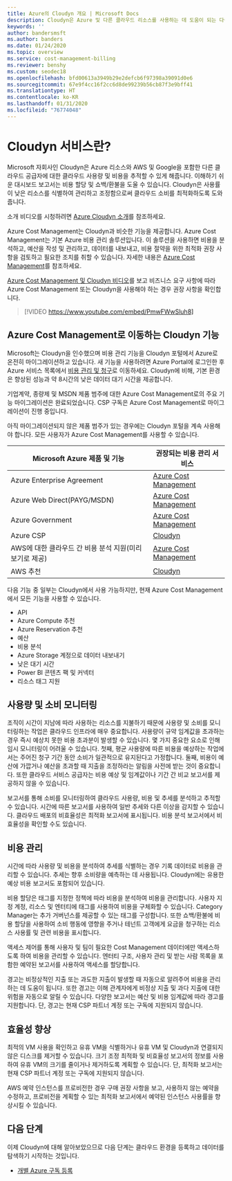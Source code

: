 ```yaml
---
title: Azure의 Cloudyn 개요 | Microsoft Docs
description: Cloudyn은 Azure 및 다른 클라우드 리소스를 사용하는 데 도움이 되는 다중 클라우드 비용 관리 솔루션입니다.
keywords: ''
author: bandersmsft
ms.author: banders
ms.date: 01/24/2020
ms.topic: overview
ms.service: cost-management-billing
ms.reviewer: benshy
ms.custom: seodec18
ms.openlocfilehash: bfd00613a3949b29e2defcb6f97398a39091d0e6
ms.sourcegitcommit: 67e9f4cc16f2cc6d8de99239b56cb87f3e9bff41
ms.translationtype: HT
ms.contentlocale: ko-KR
ms.lasthandoff: 01/31/2020
ms.locfileid: "76774048"
---
```

# <a name="what-is-the-cloudyn-service"></a>Cloudyn 서비스란?

Microsoft 자회사인 Cloudyn은 Azure 리소스와 AWS 및 Google을 포함한 다른 클라우드 공급자에 대한 클라우드 사용량 및 비용을 추적할 수 있게 해줍니다. 이해하기 쉬운 대시보드 보고서는 비용 할당 및 쇼백/환불을 도울 수 있습니다. Cloudyn은 사용률이 낮은 리소스를 식별하여 관리하고 조정함으로써 클라우드 소비를 최적화하도록 도와줍니다.

소개 비디오를 시청하려면 [Azure Cloudyn 소개](https://azure.microsoft.com/resources/videos/azure-cost-management-overview-and-demo)를 참조하세요.

Azure Cost Management는 Cloudyn과 비슷한 기능을 제공합니다. Azure Cost Management는 기본 Azure 비용 관리 솔루션입니다. 이 솔루션을 사용하면 비용을 분석하고, 예산을 작성 및 관리하고, 데이터를 내보내고, 비용 절약을 위한 최적화 권장 사항을 검토하고 필요한 조치를 취할 수 있습니다. 자세한 내용은 [Azure Cost Management](../cost-management-billing-overview.md)를 참조하세요.

[Azure Cost Management 및 Cloudyn 비디오](https://www.youtube.com/watch?v=PmwFWwSluh8)를 보고 비즈니스 요구 사항에 따라 Azure Cost Management 또는 Cloudyn을 사용해야 하는 경우 권장 사항을 확인합니다.

>[!VIDEO https://www.youtube.com/embed/PmwFWwSluh8]

## <a name="cloudyn-features-moving-to-azure-cost-management"></a>Azure Cost Management로 이동하는 Cloudyn 기능

Microsoft는 Cloudyn을 인수했으며 비용 관리 기능을 Cloudyn 포털에서 Azure로 온전히 마이그레이션하고 있습니다. 새 기능을 사용하려면 Azure Portal에 로그인한 후 Azure 서비스 목록에서 [비용 관리 및 청구](https://ms.portal.azure.com/#blade/Microsoft_Azure_CostManagement/Menu/overview)로 이동하세요. Cloudyn에 비해, 기본 환경은 향상된 성능과 약 8시간의 낮은 데이터 대기 시간을 제공합니다.

기업계약, 종량제 및 MSDN 제품 범주에 대한 Azure Cost Management로의 주요 기능 마이그레이션은 완료되었습니다. CSP 구독은 Azure Cost Management로 마이그레이션이 진행 중입니다.

아직 마이그레이션되지 않은 제품 범주가 있는 경우에는 Cloudyn 포털을 계속 사용해야 합니다. 모든 사용자가 Azure Cost Management를 사용할 수 있습니다.

| Microsoft Azure 제품 및 기능 | 권장되는 비용 관리 서비스 |
| --- | --- |
| Azure Enterprise Agreement | [Azure Cost Management](https://ms.portal.azure.com/#blade/Microsoft_Azure_CostManagement/Menu/overview) |
| Azure Web Direct(PAYG/MSDN) | [Azure Cost Management](https://ms.portal.azure.com/#blade/Microsoft_Azure_CostManagement/Menu/overview) |
| Azure Government | [Azure Cost Management](https://ms.portal.azure.com/#blade/Microsoft_Azure_CostManagement/Menu/overview) |
| Azure CSP | [Cloudyn](https://azure.cloudyn.com) |
| AWS에 대한 클라우드 간 비용 분석 지원(미리 보기로 제공) | [Azure Cost Management](https://ms.portal.azure.com/#blade/Microsoft_Azure_CostManagement/Menu/overview) |
| AWS 추천 | [Cloudyn](https://azure.cloudyn.com) |

다음 기능 중 일부는 Cloudyn에서 사용 가능하지만, 현재 Azure Cost Management에서 모든 기능을 사용할 수 있습니다.

- API
- Azure Compute 추천
- Azure Reservation 추천
- 예산
- 비용 분석
- Azure Storage 계정으로 데이터 내보내기
- 낮은 대기 시간
- Power BI 콘텐츠 팩 및 커넥터
- 리소스 태그 지원

## <a name="monitor-usage-and-spending"></a>사용량 및 소비 모니터링

조직이 시간이 지남에 따라 사용하는 리소스를 지불하기 때문에 사용량 및 소비를 모니터링하는 작업은 클라우드 인프라에 매우 중요합니다. 사용량이 규약 임계값을 초과하는 경우 즉시 예상치 못한 비용 초과분이 발생할 수 있습니다. 몇 가지 중요한 요소로 인해 임시 모니터링이 어려울 수 있습니다. 첫째, 평균 사용량에 따른 비용을 예상하는 작업에서는 주어진 청구 기간 동안 소비가 일관적으로 유지된다고 가정합니다. 둘째, 비용이 예산에 가깝거나 예산을 초과할 때 지출을 조정하라는 알림을 사전에 받는 것이 중요합니다. 또한 클라우드 서비스 공급자는 비용 예상 및 임계값이나 기간 간 비교 보고서를 제공하지 않을 수 있습니다.

보고서를 통해 소비를 모니터링하여 클라우드 사용량, 비용 및 추세를 분석하고 추적할 수 있습니다. 시간에 따른 보고서를 사용하여 일반 추세와 다른 이상을 감지할 수 있습니다. 클라우드 배포의 비효율성은 최적화 보고서에 표시됩니다. 비용 분석 보고서에서 비효율성을 확인할 수도 있습니다.

## <a name="manage-costs"></a>비용 관리

시간에 따라 사용량 및 비용을 분석하여 추세를 식별하는 경우 기록 데이터로 비용을 관리할 수 있습니다. 추세는 향후 소비량을 예측하는 데 사용됩니다. Cloudyn에는 유용한 예상 비용 보고서도 포함되어 있습니다.

비용 할당은 태그를 지정한 정책에 따라 비용을 분석하여 비용을 관리합니다. 사용자 지정 계정, 리소스 및 엔터티에 태그를 사용하여 비용을 구체화할 수 있습니다. Category Manager는 추가 거버넌스를 제공할 수 있는 태그를 구성합니다. 또한 쇼백/환불에 비용 할당을 사용하여 소비 행동에 영향을 주거나 테넌트 고객에게 요금을 청구하는 리소스 사용률 및 관련 비용을 표시합니다.

액세스 제어를 통해 사용자 및 팀이 필요한 Cost Management 데이터에만 액세스하도록 하여 비용을 관리할 수 있습니다. 엔터티 구조, 사용자 관리 및 받는 사람 목록을 포함한 예약된 보고서를 사용하여 액세스를 할당합니다.

경고는 비정상적인 지출 또는 과도한 지출이 발생할 때 자동으로 알려주어 비용을 관리하는 데 도움이 됩니다. 또한 경고는 이해 관계자에게 비정상 지출 및 과다 지출에 대한 위험을 자동으로 알릴 수 있습니다. 다양한 보고서는 예산 및 비용 임계값에 따라 경고를 지원합니다. 단, 경고는 현재 CSP 파트너 계정 또는 구독에 지원되지 않습니다.

## <a name="improve-efficiency"></a>효율성 향상

최적의 VM 사용을 확인하고 유휴 VM을 식별하거나 유휴 VM 및 Cloudyn과 연결되지 않은 디스크를 제거할 수 있습니다. 크기 조정 최적화 및 비효율성 보고서의 정보를 사용하여 유휴 VM의 크기를 줄이거나 제거하도록 계획할 수 있습니다. 단, 최적화 보고서는 현재 CSP 파트너 계정 또는 구독에 지원되지 않습니다.

AWS 예약 인스턴스를 프로비전한 경우 구매 권장 사항을 보고, 사용하지 않는 예약을 수정하고, 프로비전을 계획할 수 있는 최적화 보고서에서 예약된 인스턴스 사용률을 향상시킬 수 있습니다.


## <a name="next-steps"></a>다음 단계

이제 Cloudyn에 대해 알아보았으므로 다음 단계는 클라우드 환경을 등록하고 데이터를 탐색하기 시작하는 것입니다.

- [개별 Azure 구독 등록](quick-register-azure-sub.md)
